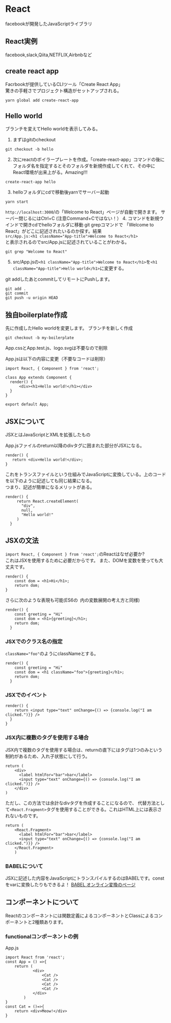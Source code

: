 # React
facebookが開発したJavaScriptライブラリ
## React実例
facebook,slack,Qiita,NETFLIX,Airbnbなど

## create react app
Facrbookが提供しているCLIツール「Create React App」  
驚きの手軽さでプロジェクト構造がセットアップされる。
```
yarn global add create-react-app
```

## Hello world

ブランチを変えてHello worldを表示してみる。
1. まずはgitのcheckout
```
git checkout -b hello
```
2. 次にreactのボイラープレートを作成。「create-react-app」コマンドの後にフォルダ名を指定するとそのフォルダを新規作成してくれて、その中にReact環境が出来上がる。Amazing!!!
```
create-react-app hello
```
3. helloフォルダにcdで移動後yarnでサーバー起動
```
yarn start
```
`http://localhost:3000`/の「Welcome to React」ページが自動で開きます。
サーバー閉じるにはCtrl+C (注意Command+Cではない！）
4. コマンドを新規ウインドで開きcdでhelloフォルダに移動 
git grepコマンドで 「Welcome to React」がどこに記述されたいるのか探す。結果  
`src/App.js:<h1 className="App-title">Welcome to React</h1>`  
と表示されるのでsrc/App.jsに記述されていることがわかる。
```
git grep "Welcome to React"
```
5. src/App.jsの`<h1 className="App-title">Welcome to React</h1>`を`<h1 className="App-title">Hello world</h1>`に変更する。

git addしたあとcommitしてリモートにPushします。
```
git add .  
git commit
git push -u origin HEAD
```
## 独自boilerplate作成

先に作成したHello worldを変更します。
ブランチを新しく作成

```
git checkout -b my-boilerplate
```
App.cssとApp.test.js、logo.svgは不要なので削除

App.jsは以下の内容に変更（不要なコードは削除）
```
import React, { Component } from 'react';

class App extends Component {
  render() {   
      <div><h1>Hello world!</h1></div>
  }
}

export default App;
```

## JSXについて
JSXとはJavaScriptとXMLを拡張したもの

App.jsファイルのreturn以降のdivタグに囲まれた部分がJSXになる。
```
render() {
   return <div>Hello world!</div>;
}
```
これをトランスファイルという仕組みでJavaScriptに変換している。上のコードを以下のように記述しても同じ結果になる。  
つまり、記述が簡単になるメリットがある。
```
render() {
     return React.createElement(
       "div",
       null,
       "Hello world!"
     )
  }
```

## JSXの文法
`import React, { Component } from 'react';`のReactはなぜ必要か?  
これはJSXを使用するために必要だからです。
また、DOMを変数を使っても大丈夫です。

```
render() {
    const dom = <h1>Hi</h1>;
    return dom;
}
```
さらに次のような表現も可能(ES6の` `内の変数展開の考え方と同様)
```
render() {
    const greeting = "Hi"
    const dom = <h1>{greeting}</h1>;
    return dom;
  }
```
### JSXでのクラス名の指定
`className="foo"`のようにclassNameとする。
```
render() {
    const greeting = "Hi"
    const dom = <h1 className="foo">{greeting}</h1>;
    return dom;
  }
```

### JSXでのイベント

```
render() {
    return <input type="text" onChange={() => {console.log("I am clicked.")}} />
  }
}
```

### JSX内に複数のタグを使用する場合
JSX内で複数のタグを使用する場合は、returnの直下にはタグは1つのみという制約があるため、入れ子状態にして行う。

```
return (
    <div>
      <label htmlFor="bar">bar</label>
      <input type="text" onChange={() => {console.log("I am clicked.")}} />
    </div>
)
```
ただし、この方法では余計なdivタグを作成することになるので、
代替方法として`<React.Fragment>`タグを使用することができる。これはHTML上には表示されないものです。
```
return (
    <React.Fragment>
      <label htmlFor="bar">bar</label>
      <input type="text" onChange={() => {console.log("I am clicked.")}} />
    </React.Fragment>
    )
```

### BABELについて
JSXに記述した内容をJavaScriptにトランスパイルするのはBABELです。constをvarに変換したりもできるよ！
[BABEL オンライン変換のページ](https://babeljs.io/repl/)

## コンポーネントについて
Reactのコンポーネントには関数定義によるコンポーネントとClassによるコンポーネントと2種類あります。

### functionalコンポーネントの例

App.js
```
import React from 'react';
const App = () =>{
	return (
			<div>
				<Cat />
				<Cat />
				<Cat />
				<Cat />
			</div>
		)
}
const Cat = ()=>{
	return <div>Meow!</div>
}
```
